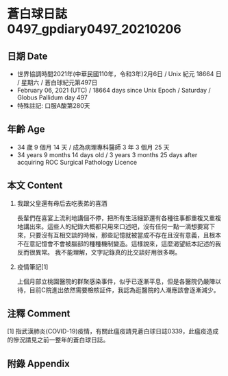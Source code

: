 [_metadata_:encoding]: - "utf-8"
[_metadata_:language]: - "zh-Hant-TW"
[_metadata_:fileformat]: - "markdown"
[_metadata_:MIME_type]: - "text/plain"
[_metadata_:markdown_version]: - "commonmark version 0.29"
[_metadata_:markdown_spec]: - "https://spec.commonmark.org/0.29/"

# 蒼白球日誌0497_gpdiary0497_20210206 #

## 日期 Date ##

* 世界協調時間2021年(中華民國110年，令和3年)2月6日 / Unix 紀元 18664 日 / 星期六 / 蒼白球紀元第497日
* February 06, 2021 (UTC) / 18664 days since Unix Epoch / Saturday / Globus Pallidum day 497
* 特殊註記: 口服A酸第280天

## 年齡 Age ##

* 34 歲 9 個月 14 天 / 成為病理專科醫師 3 年 3 個月 25 天
* 34 years 9 months 14 days old / 3 years 3 months 25 days after acquiring ROC Surgical Pathology Licence

## 本文 Content ##

1. 我跟父皇還有母后去吃表弟的喜酒

    長輩們在喜宴上流利地講個不停，把所有生活細節還有各種往事都重複又重複地講出來。這些人的紀錄大概都只用來口述吧，沒有任何一點一滴想要寫下來，只要沒有互相交談的時候，那些記憶就被當成不存在且沒有意義，且根本不在意記憶會不會被腦部的種種機制變造。這樣說來，這麼渴望紙本記述的我反而很異常。
    我不能理解，文字記錄真的比交談好用很多啊。
    
2. 疫情筆記[1]

    上個月部立桃園醫院的群聚感染事件，似乎已逐漸平息，但是各醫院仍嚴陣以待，目前C院進出依然需要檢核証件，我認為逛醫院的人潮應該會逐漸減少。

## 注釋 Comment ##

[1] 指武漢肺炎(COVID-19)疫情，有關此瘟疫請見蒼白球日誌0339，此瘟疫造成的慘況請見之前一整年的蒼白球日誌。

## 附錄 Appendix ##

